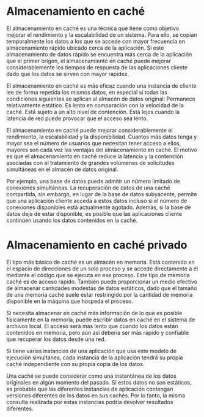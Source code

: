 # Almacenamiento en caché

El almacenamiento en caché es una técnica que tiene como objetivo mejorar el rendimiento y la escalabilidad de un sistema. Para ello, se copian temporalmente los 
datos a los que se accede con mayor frecuencia en almacenamiento rápido ubicado cerca de la aplicación. Si este almacenamiento de datos rápido se encuentra más cerca 
de la aplicación que el primer origen, el almacenamiento en caché puede mejorar considerablemente los tiempos de respuesta de las aplicaciones cliente dado que los 
datos se sirven con mayor rapidez.

El almacenamiento en caché es más eficaz cuando una instancia de cliente lee de forma repetida los mismos datos, en especial si todas las condiciones siguientes se 
aplican al almacén de datos original:
Permanece relativamente estático.
Es lento en comparación con la velocidad de la caché.
Está sujeto a un alto nivel de contención.
Está lejos cuando la latencia de red puede provocar que el acceso sea lento.

El almacenamiento en caché puede mejorar considerablemente el rendimiento, la escalabilidad y la disponibilidad. Cuantos más datos tenga y mayor sea el número de 
usuarios que necesitan tener acceso a ellos, mayores son cada vez las ventajas del almacenamiento en caché. El motivo es que el almacenamiento en caché reduce la 
latencia y la contención asociadas con el tratamiento de grandes volúmenes de solicitudes simultáneas en el almacén de datos original.

Por ejemplo, una base de datos puede admitir un número limitado de conexiones simultáneas. La recuperación de datos de una caché compartida, sin embargo, en lugar 
de la base de datos subyacente, permite que una aplicación cliente acceda a estos datos incluso si el número de conexiones disponibles está actualmente agotado. 
Además, si la base de datos deja de estar disponible, es posible que las aplicaciones cliente continúen usando los datos contenidos en la caché.


# Almacenamiento en caché privado
El tipo más básico de caché es un almacén en memoria. Está contenido en el espacio de direcciones de un solo proceso y se accede directamente a él mediante el código
 que se ejecuta en ese proceso. Este tipo de memoria caché es de acceso rápido. También puede proporcionar un medio efectivo de almacenar cantidades modestas de datos
 estáticos, dado que el tamaño de una memoria caché suele estar restringido por la cantidad de memoria disponible en la máquina que hospeda el proceso.
 
Si necesita almacenar en caché más información de lo que es posible físicamente en la memoria, puede escribir datos en caché en el sistema de archivos local. El acceso 
será más lento que cuando los datos están contenidos en memoria, pero aún así debería ser más rápido y confiable que recuperar los datos desde una red.

Si tiene varias instancias de una aplicación que usa este modelo de ejecución simultánea, cada instancia de la aplicación tendrá su propia caché independiente con su propia
copia de los datos.

Una caché se puede considerar como una instantánea de los datos originales en algún momento del pasado. Si estos datos no son estáticos, es probable que las diferentes 
instancias de aplicación contengan versiones diferentes de los datos en sus cachés. Por lo tanto, la misma consulta realizada por estas instancias podría devolver 
resultados diferentes.

